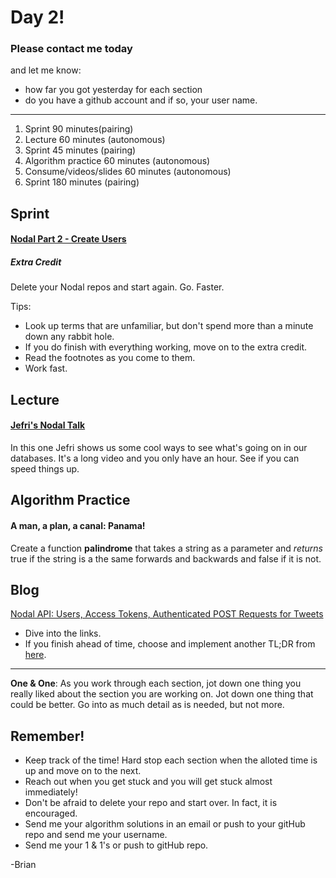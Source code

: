 # Day 2!

### Please contact me today
and let me know:
+ how far you got yesterday for each section
+ do you have a github account and if so, your user name.


---

1. Sprint 90 minutes(pairing)
2. Lecture 60 minutes (autonomous)
3. Sprint 45 minutes (pairing)
4. Algorithm practice 60 minutes (autonomous)
5. Consume/videos/slides 60 minutes (autonomous)
6. Sprint 180 minutes (pairing)

## Sprint
#### [Nodal Part 2 - Create Users](https://nsipplswezey.github.io/2016/05/04/Nodal-JS-Part-2.html)

##### Extra Credit
  Delete your Nodal repos and start again. Go. Faster.

Tips:
+ Look up terms that are unfamiliar, but don't spend more than a minute down any rabbit hole.
+ If you do finish with everything working, move on to the extra credit.
+ Read the footnotes as you come to them.
+ Work fast.

## Lecture
#### [Jefri's Nodal Talk](https://goo.gl/Bmx9u7)
In this one Jefri shows us some cool ways to see what's going on in our databases. It's a long video and you only have an hour. See if you can speed things up.

## Algorithm Practice
#### A man, a plan, a canal: Panama!

Create a function **palindrome** that takes a string as a parameter and _returns_ true if the string is a the same forwards and backwards and false if it is not.

## Blog
[Nodal API: Users, Access Tokens, Authenticated POST Requests for Tweets](https://medium.com/@nsipplswezey/tl-dr-nodal-api-users-access-tokens-authenticated-post-requests-for-tweets-67918250f15f#.seoh581ta)
+ Dive into the links.
+ If you finish ahead of time, choose and implement another TL;DR from [here](https://medium.com/@nsipplswezey).

----
**One & One**: As you work through each section, jot down one thing you really liked about the section you are working on. Jot down one thing that could be better. Go into as much detail as is needed, but not more.

## Remember!
+ Keep track of the time! Hard stop each section when the alloted time is up and move on to the next.
+ Reach out when you get stuck and you will get stuck almost immediately!
+ Don't be afraid to delete your repo and start over. In fact, it is encouraged.
+ Send me your algorithm solutions in an email or push to your gitHub repo and send me your username.
+ Send me your 1 & 1's or push to gitHub repo.

-Brian
